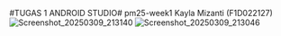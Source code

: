 #TUGAS 1 ANDROID STUDIO# pm25-week1
Kayla Mizanti (F1D022127)
![Screenshot_20250309_213140](https://github.com/user-attachments/assets/86fe7adc-1fc9-4cb3-8e9a-75411e38df0e)
![Screenshot_20250309_213046](https://github.com/user-attachments/assets/fed07f77-64bd-4907-bf14-3a003934832f)
